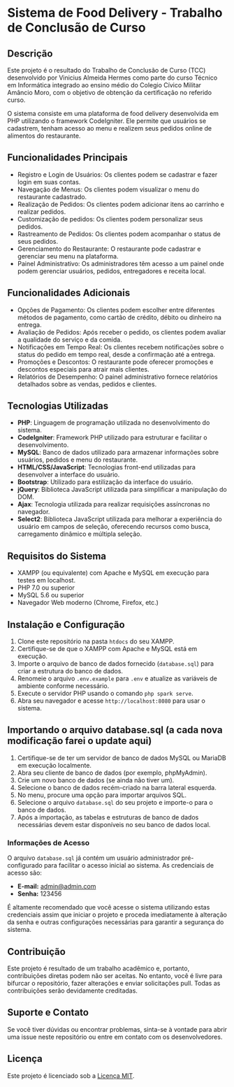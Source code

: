 # Sistema de Food Delivery - Trabalho de Conclusão de Curso

## Descrição

Este projeto é o resultado do Trabalho de Conclusão de Curso (TCC) desenvolvido por Vinicius Almeida Hermes como parte do curso Técnico em Informática integrado ao ensino médio do Colegio Cívico Militar Amâncio Moro, com o objetivo de obtenção da certificação no referido curso.

O sistema consiste em uma plataforma de food delivery desenvolvida em PHP utilizando o framework CodeIgniter. Ele permite que usuários se cadastrem, tenham acesso ao menu e realizem seus pedidos online de alimentos do restaurante.

## Funcionalidades Principais

- Registro e Login de Usuários: Os clientes podem se cadastrar e fazer login em suas contas.
- Navegação de Menus: Os clientes podem visualizar o menu do restaurante cadastrado.
- Realização de Pedidos: Os clientes podem adicionar itens ao carrinho e realizar pedidos.
- Customização de pedidos: Os clientes podem personalizar seus pedidos.
- Rastreamento de Pedidos: Os clientes podem acompanhar o status de seus pedidos.
- Gerenciamento do Restaurante: O restaurante pode cadastrar e gerenciar seu menu na plataforma.
- Painel Administrativo: Os administradores têm acesso a um painel onde podem gerenciar usuários, pedidos, entregadores e receita local.

## Funcionalidades Adicionais

- Opções de Pagamento: Os clientes podem escolher entre diferentes métodos de pagamento, como cartão de crédito, débito ou dinheiro na entrega.
- Avaliação de Pedidos: Após receber o pedido, os clientes podem avaliar a qualidade do serviço e da comida.
- Notificações em Tempo Real: Os clientes recebem notificações sobre o status do pedido em tempo real, desde a confirmação até a entrega.
- Promoções e Descontos: O restaurante pode oferecer promoções e descontos especiais para atrair mais clientes.
- Relatórios de Desempenho: O painel administrativo fornece relatórios detalhados sobre as vendas, pedidos e clientes.

## Tecnologias Utilizadas

- **PHP**: Linguagem de programação utilizada no desenvolvimento do sistema.
- **CodeIgniter**: Framework PHP utilizado para estruturar e facilitar o desenvolvimento.
- **MySQL**: Banco de dados utilizado para armazenar informações sobre usuários, pedidos e menu do restaurante.
- **HTML/CSS/JavaScript**: Tecnologias front-end utilizadas para desenvolver a interface do usuário.
- **Bootstrap**: Utilizado para estilização da interface do usuário.
- **jQuery**: Biblioteca JavaScript utilizada para simplificar a manipulação do DOM.
- **Ajax**: Tecnologia utilizada para realizar requisições assíncronas no navegador.
- **Select2**: Biblioteca JavaScript utilizada para melhorar a experiência do usuário em campos de seleção, oferecendo recursos como busca, carregamento dinâmico e múltipla seleção.


## Requisitos do Sistema

- XAMPP (ou equivalente) com Apache e MySQL em execução para testes em localhost.
- PHP 7.0 ou superior
- MySQL 5.6 ou superior
- Navegador Web moderno (Chrome, Firefox, etc.)


## Instalação e Configuração

1. Clone este repositório na pasta `htdocs` do seu XAMPP.
2. Certifique-se de que o XAMPP com Apache e MySQL está em execução.
3. Importe o arquivo de banco de dados fornecido (`database.sql`) para criar a estrutura do banco de dados.
4. Renomeie o arquivo `.env.example` para `.env` e atualize as variáveis de ambiente conforme necessário.
5. Execute o servidor PHP usando o comando `php spark serve`.
6. Abra seu navegador e acesse `http://localhost:8080` para usar o sistema.

## Importando o arquivo database.sql (a cada nova modificação farei o update aqui)

1. Certifique-se de ter um servidor de banco de dados MySQL ou MariaDB em execução localmente.
2. Abra seu cliente de banco de dados (por exemplo, phpMyAdmin).
3. Crie um novo banco de dados (se ainda não tiver um).
4. Selecione o banco de dados recém-criado na barra lateral esquerda.
5. No menu, procure uma opção para importar arquivos SQL.
6. Selecione o arquivo `database.sql` do seu projeto e importe-o para o banco de dados.
7. Após a importação, as tabelas e estruturas de banco de dados necessárias devem estar disponíveis no seu banco de dados local.

### Informações de Acesso

O arquivo `database.sql` já contém um usuário administrador pré-configurado para facilitar o acesso inicial ao sistema. As credenciais de acesso são:

- **E-mail:** admin@admin.com
- **Senha:** 123456

É altamente recomendado que você acesse o sistema utilizando estas credenciais assim que iniciar o projeto e proceda imediatamente à alteração da senha e outras configurações necessárias para garantir a segurança do sistema.

## Contribuição

Este projeto é resultado de um trabalho acadêmico e, portanto, contribuições diretas podem não ser aceitas. No entanto, você é livre para bifurcar o repositório, fazer alterações e enviar solicitações pull. Todas as contribuições serão devidamente creditadas.

## Suporte e Contato

Se você tiver dúvidas ou encontrar problemas, sinta-se à vontade para abrir uma issue neste repositório ou entre em contato com os desenvolvedores.

## Licença

Este projeto é licenciado sob a [Licença MIT](LICENSE).
